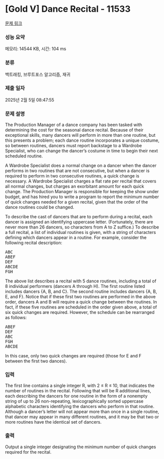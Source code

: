 # [Gold V] Dance Recital - 11533 

[문제 링크](https://www.acmicpc.net/problem/11533) 

### 성능 요약

메모리: 14544 KB, 시간: 104 ms

### 분류

백트래킹, 브루트포스 알고리즘, 재귀

### 제출 일자

2025년 2월 5일 08:47:55

### 문제 설명

<p>The Production Manager of a dance company has been tasked with determining the cost for the seasonal dance recital. Because of their exceptional skills, many dancers will perform in more than one routine, but this presents a problem; each dance routine incorporates a unique costume, so between routines, dancers must report backstage to a Wardrobe Specialist, who can change the dancer’s costume in time to begin their next scheduled routine.</p>

<p>A Wardrobe Specialist does a normal change on a dancer when the dancer performs in two routines that are not consecutive, but when a dancer is required to perform in two consecutive routines, a quick change is necessary. A Wardrobe Specialist charges a flat rate per recital that covers all normal changes, but charges an exorbitant amount for each quick change. The Production Manager is responsible for keeping the show under budget, and has hired you to write a program to report the minimum number of quick changes needed for a given recital, given that the order of the dance routines could be changed.</p>

<p>To describe the cast of dancers that are to perform during a recital, each dancer is assigned an identifying uppercase letter. (Fortunately, there are never more than 26 dancers, so characters from A to Z suffice.) To describe a full recital, a list of individual routines is given, with a string of characters defining which dancers appear in a routine. For example, consider the following recital description:</p>

<pre>ABC
ABEF
DEF
ABCDE
FGH</pre>

<p>The above list describes a recital with 5 dance routines, including a total of 8 individual performers (dancers A through H). The first routine listed includes dancers {A, B, and C}. The second routine includes dancers {A, B, E, and F}. Notice that if these first two routines are performed in the above order, dancers A and B will require a quick change between the routines. In fact, if these five routines are scheduled in the order given above, a total of six quick changes are required. However, the schedule can be rearranged as follows:</p>

<pre>ABEF
DEF
ABC
FGH
ABCDE</pre>

<p>In this case, only two quick changes are required (those for E and F between the first two dances).</p>

### 입력 

 <p>The first line contains a single integer R, with 2 ≤ R ≤ 10, that indicates the number of routines in the recital. Following that will be R additional lines, each describing the dancers for one routine in the form of a nonempty string of up to 26 non-repeating, lexicographically sorted uppercase alphabetic characters identifying the dancers who perform in that routine. Although a dancer’s letter will not appear more than once in a single routine, that dancer may appear in many different routines, and it may be that two or more routines have the identical set of dancers.</p>

### 출력 

 <p>Output a single integer designating the minimum number of quick changes required for the recital.</p>

